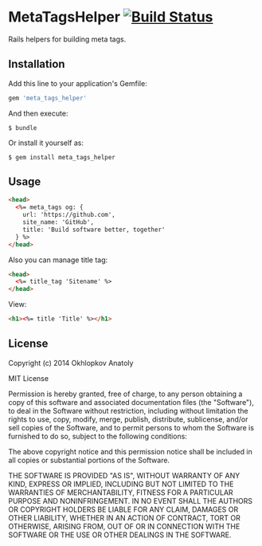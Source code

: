 # MetaTagsHelper [![Build Status](https://travis-ci.org/VortexGrenade/meta_tags_helper.svg?branch=master)](https://travis-ci.org/VortexGrenade/meta_tags_helper)

Rails helpers for building meta tags.

## Installation

Add this line to your application's Gemfile:

```ruby
gem 'meta_tags_helper'
```

And then execute:

    $ bundle

Or install it yourself as:

    $ gem install meta_tags_helper

## Usage

```html
<head>
  <%= meta_tags og: {
    url: 'https://github.com',
    site_name: 'GitHub',
    title: 'Build software better, together'
  } %>
</head>
```

Also you can manage title tag:
```html
<head>
  <%= title_tag 'Sitename' %>
</head>
```

View:
```html
<h1><%= title 'Title' %></h1>
```


## License

Copyright (c) 2014 Okhlopkov Anatoly

MIT License

Permission is hereby granted, free of charge, to any person obtaining
a copy of this software and associated documentation files (the
"Software"), to deal in the Software without restriction, including
without limitation the rights to use, copy, modify, merge, publish,
distribute, sublicense, and/or sell copies of the Software, and to
permit persons to whom the Software is furnished to do so, subject to
the following conditions:

The above copyright notice and this permission notice shall be
included in all copies or substantial portions of the Software.

THE SOFTWARE IS PROVIDED "AS IS", WITHOUT WARRANTY OF ANY KIND,
EXPRESS OR IMPLIED, INCLUDING BUT NOT LIMITED TO THE WARRANTIES OF
MERCHANTABILITY, FITNESS FOR A PARTICULAR PURPOSE AND
NONINFRINGEMENT. IN NO EVENT SHALL THE AUTHORS OR COPYRIGHT HOLDERS BE
LIABLE FOR ANY CLAIM, DAMAGES OR OTHER LIABILITY, WHETHER IN AN ACTION
OF CONTRACT, TORT OR OTHERWISE, ARISING FROM, OUT OF OR IN CONNECTION
WITH THE SOFTWARE OR THE USE OR OTHER DEALINGS IN THE SOFTWARE.
